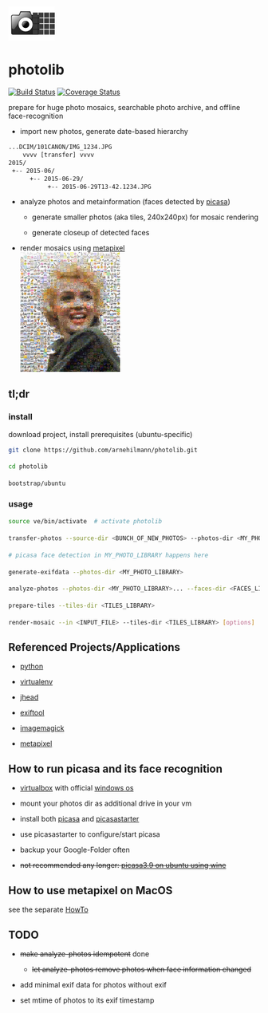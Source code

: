 ![logo](res/logo.png)

# photolib

[![Build Status](https://api.travis-ci.org/arnehilmann/photolib.svg?branch=master)](https://travis-ci.org/arnehilmann/photolib)
[![Coverage Status](https://coveralls.io/repos/arnehilmann/photolib/badge.svg)](https://coveralls.io/r/arnehilmann/photolib)


prepare for huge photo mosaics, searchable photo archive, and offline face-recognition

- import new photos, generate date-based hierarchy
```
...DCIM/101CANON/IMG_1234.JPG
    vvvv [transfer] vvvv
2015/
 +-- 2015-06/
      +-- 2015-06-29/
           +-- 2015-06-29T13-42.1234.JPG
```

- analyze photos and metainformation (faces detected by [picasa](http://picasa.google.com/))

    - generate smaller photos (aka tiles, 240x240px) for mosaic rendering

    - generate closeup of detected faces

- render mosaics using [metapixel](http://www.complang.tuwien.ac.at/schani/metapixel/)<br/>
  [![example mosaic](res/Marilyn_Monroe,_Korea,_1954_cropped.30.20.scaled2.jpg)](res/Marilyn_Monroe,_Korea,_1954_cropped.30.20.scaled.jpg)


## tl;dr

### install

download project, install prerequisites (ubuntu-specific)

```bash
git clone https://github.com/arnehilmann/photolib.git

cd photolib

bootstrap/ubuntu
```

### usage

```bash
source ve/bin/activate  # activate photolib

transfer-photos --source-dir <BUNCH_OF_NEW_PHOTOS> --photos-dir <MY_PHOTO_LIBRARY>

# picasa face detection in MY_PHOTO_LIBRARY happens here

generate-exifdata --photos-dir <MY_PHOTO_LIBRARY>

analyze-photos --photos-dir <MY_PHOTO_LIBRARY>... --faces-dir <FACES_LIBRARY> --tiles-dir <TILES_LIBRARY>

prepare-tiles --tiles-dir <TILES_LIBRARY>

render-mosaic --in <INPUT_FILE> --tiles-dir <TILES_LIBRARY> [options]
```


## Referenced Projects/Applications

- [python](http://www.python.org/)

- [virtualenv](http://www.virtualenv.org/en/latest/)

- [jhead](http://www.sentex.net/~mwandel/jhead/)

- [exiftool](http://www.sno.phy.queensu.ca/~phil/exiftool/)

- [imagemagick](http://www.imagemagick.org/)

- [metapixel](http://www.complang.tuwien.ac.at/schani/metapixel/)


## How to run picasa and its face recognition

- [virtualbox](https://www.virtualbox.org/) with official [windows os](http://dev.modern.ie/tools/vms/)

- mount your photos dir as additional drive in your vm

- install both [picasa](http://picasa.google.com/) and [picasastarter](https://sites.google.com/site/picasastartersite/)

- use picasastarter to configure/start picasa

- backup your Google-Folder often

- ~~not recommended any longer: [picasa3.9 on ubuntu using wine](picasa_on_ubuntu.md)~~


## How to use metapixel on MacOS

see the separate [HowTo](metapixel-on-macos.md)


## TODO

- ~~make analyze-photos idempotent~~ done

  - ~~let analyze-photos remove photos when face information changed~~

- add minimal exif data for photos without exif

- set mtime of photos to its exif timestamp

